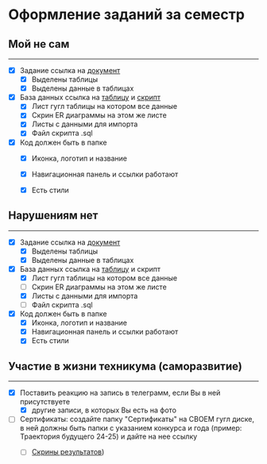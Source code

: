# Оформление заданий за семестр

## Мой не сам
____
- [X] Задание ссылка на [документ](https://docs.google.com/document/d/18iaOWb5SNIga1Vkr5k76rk98B5wizMykSM62yJyfPK8/edit?usp=sharing)
    - [X] Выделены таблицы
    - [X] Выделены данные в таблицах
- [X] База данных ссылка на [таблицу](https://docs.google.com/spreadsheets/d/1KlOhpdLgKPXG958xkErB1nSHiMEBg1pyu7Ok1LmAAVw/edit?usp=sharing) и [скрипт](https://drive.google.com/file/d/1ixHlFSIerlScJVG6YGuk2aMggn3kLtEu/view?usp=sharing)
    - [X] Лист гугл таблицы на котором все данные
    - [X] Скрин ER диаграммы на этом же листе
    - [X] Листы с данными для импорта
    - [X] Файл скрипта .sql
- [X] Код должен быть в папке
    - [X] Иконка, логотип и название
    - [X] Навигационная панель и ссылки работают
    - [X] Есть стили

    
## Нарушениям нет
____
- [X] Задание ссылка на [документ](https://docs.google.com/document/d/1UkbRrwteRXstQpRlTIiFRyGz3oMk5dBb/edit?usp=sharing&ouid=109271702560375882166&rtpof=true&sd=true)
    - [X] Выделены таблицы
    - [X] Выделены данные в таблицах
- [X] База данных ссылка на [таблицу](https://docs.google.com/spreadsheets/d/11bC6lH95Zd3dzG6WXawiKK56130SDOG5NzhApmTsCQI/edit?usp=sharing) и скрипт
    - [X] Лист гугл таблицы на котором все данные
    - [ ] Скрин ER диаграммы на этом же листе
    - [X] Листы с данными для импорта
    - [ ] Файл скрипта .sql
- [X] Код должен быть в папке
    - [X] Иконка, логотип и название
    - [X] Навигационная панель и ссылки работают
    - [X] Есть стили

## Участие в жизни техникума (саморазвитие)
____
- [X] Поставить реакцию на запись в телеграмм, если Вы в ней присутствуете 
    - [X] другие записи, в которых Вы есть на фото
- [ ] Сертификаты: создайте папку "Сертификаты" на СВОЕМ гугл диске, в ней должны быть папки с указанием конкурса и года (пример: Траектория будущего 24-25) и дайте на нее ссылку
    - [ ] [Скрины результатов](https://drive.google.com/drive/folders/1CEMeo9RWwkOZiO4R4Iil4OvVVGoW3FT6?usp=sharing))          
         <br><mg src="https://github.com/user-attachments/assets/22de82ab-d888-4619-a894-e55b0f8fc4fc" alt="Практическая 2" height="100" />

